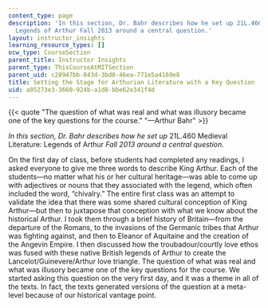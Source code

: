 ```yaml
---
content_type: page
description: 'In this section, Dr. Bahr describes how he set up 21L.460 Medieval Literature:
  Legends of Arthur Fall 2013 around a central question.'
layout: instructor_insights
learning_resource_types: []
ocw_type: CourseSection
parent_title: Instructor Insights
parent_type: ThisCourseAtMITSection
parent_uid: c28947bb-843d-3bd0-46ea-771e5a4169e8
title: Setting the Stage for Arthurian Literature with a Key Question
uid: a05273e3-3660-924b-a1d8-bbe62e341f4d
---
```


{{< quote "The question of what was real and what was illusory became one of the key questions for the course." "—Arthur Bahr" >}}

_In this section, Dr. Bahr describes how he set up_ 21L.460 Medieval Literature: Legends of Arthur _Fall 2013 around a central question._

On the first day of class, before students had completed any readings, I asked everyone to give me three words to describe King Arthur. Each of the students—no matter what his or her cultural heritage—was able to come up with adjectives or nouns that they associated with the legend, which often included the word, “chivalry.” The entire first class was an attempt to validate the idea that there was some shared cultural conception of King Arthur—but then to juxtapose that conception with what we know about the historical Arthur. I took them through a brief history of Britain—from the departure of the Romans, to the invasions of the Germanic tribes that Arthur was fighting against, and then to Eleanor of Aquitaine and the creation of the Angevin Empire. I then discussed how the troubadour/courtly love ethos was fused with these native British legends of Arthur to create the Lancelot/Guinevere/Arthur love triangle. The question of what was real and what was illusory became one of the key questions for the course. We started asking this question on the very first day, and it was a theme in all of the texts. In fact, the texts generated versions of the question at a meta-level because of our historical vantage point.